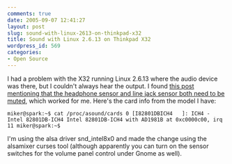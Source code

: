 ```yaml
---
comments: true
date: 2005-09-07 12:41:27
layout: post
slug: sound-with-linux-2613-on-thinkpad-x32
title: Sound with Linux 2.6.13 on Thinkpad X32
wordpress_id: 569
categories:
- Open Source
---
```


I had a problem with the X32 running Linux 2.6.13 where the audio device was there, but I couldn't always hear the output.  I found [this post mentioning that the headphone sensor and line jack sensor both need to be muted](http://www.ussg.iu.edu/hypermail/linux/kernel/0502.2/0755.html), which worked for me. Here's the card info from the model I have:



`miker@spark:~$ cat /proc/asound/cards
0 [I82801DBICH4   ]: ICH4 - Intel 82801DB-ICH4
                     Intel 82801DB-ICH4 with AD1981B at 0xc0000c00, irq 11
miker@spark:~$`



I'm using the alsa driver snd_intel8x0 and made the change using the alsamixer curses tool (although apparently you can turn on the sensor switches for the volume panel control under Gnome as well).
